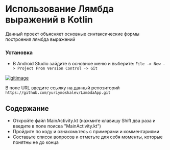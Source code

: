 # Использование Лямбда выражений в Kotlin

Данный проект объясняет основные синтаксические формы построения лямбда выражений


### Установка

* В Android Studio зайдите в основное меню и выберите:
 ```File -> New -> Project From Version Control -> Git```

<a href="https://ibb.co/N1Rxz6y"><img src="https://i.ibb.co/xmZhQS7/gitimage.png" alt="gitimage" border="0"></a>

В поле URL введите ссылку на данный репозиторий
```https://github.com/yuriymoskalev/LambdaApp.git```

## Содержание

* Откройте файл MainActivity.kt (нажмите клавишу Shift два раза и введите в поле поиска "MainActivity.kt")
* Пройдите по коду и ознакомьтесь с примерами и комментариями
* Составьте список вопросов и отметьте для себя моменты, которые понятны не до конца
